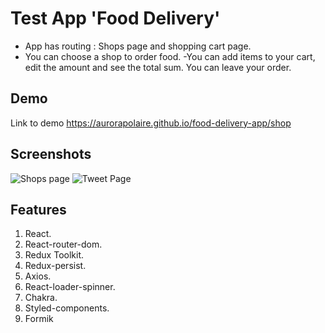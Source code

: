 # Test App 'Food Delivery'

- App has routing : Shops page and shopping cart page.
- You can choose a shop to order food.
  -You can add items to your cart, edit the amount and see the total sum.
  You can leave your order.

## Demo

Link to demo
https://aurorapolaire.github.io/food-delivery-app/shop

## Screenshots

![Shops page](https://i.ibb.co/crCtqvz/food-delivery.png)
![Tweet Page](https://i.ibb.co/qBsfSVP/food-delivery2.jpg)

## Features

1. React.
2. React-router-dom.
3. Redux Toolkit.
4. Redux-persist.
5. Axios.
6. React-loader-spinner.
7. Chakra.
8. Styled-components.
9. Formik
